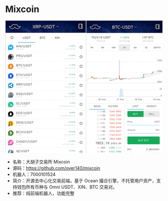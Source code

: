 # Mixcoin

![](./mixcoin.png)

- 名称：大胡子交易所 Mixcoin
- 源码：https://github.com/over140/mixcoin
- 机器人：7000101524
- 简介：开源去中心化交易前端，基于 Ocean 撮合引擎，不托管用户资产，支持钱包所有币种与 Omni USDT、XIN、BTC 交易对。
- 推荐：纯前端机器人，功能完整

